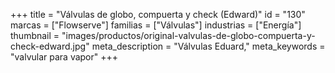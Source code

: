 +++
title = "Válvulas de globo, compuerta y check (Edward)"
id = "130"
marcas = ["Flowserve"]
familias = ["Válvulas"]
industrias = ["Energía"]
thumbnail = "images/productos/original-valvulas-de-globo-compuerta-y-check-edward.jpg"
meta_description = "Válvulas Eduard,"
meta_keywords = "valvular para vapor"
+++
